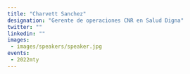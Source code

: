 ```yaml
---
title: "Charvett Sanchez"
designation: "Gerente de operaciones CNR en Salud Digna"
twitter: ""
linkedin: ""
images: 
 - images/speakers/speaker.jpg
events:
 - 2022mty
---
```

